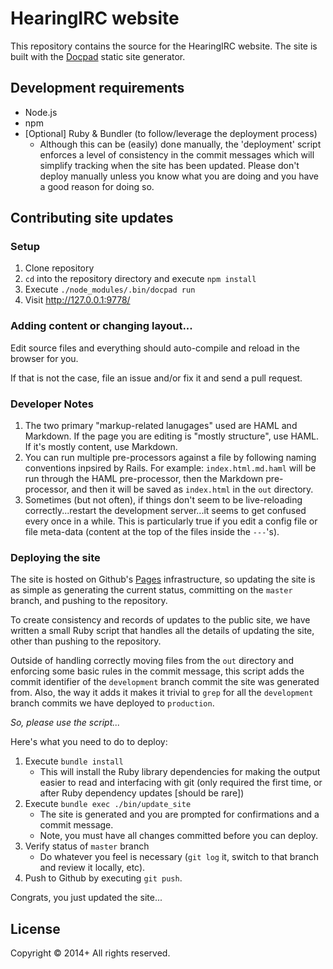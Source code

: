 # HearingIRC website

This repository contains the source for the HearingIRC website. The site
is built with the [Docpad](http://docpad.org/) static site generator.

## Development requirements

* Node.js
* npm
* [Optional] Ruby &amp; Bundler (to follow/leverage the deployment process)
  * Although this can be (easily) done manually, the 'deployment' script
    enforces a level of consistency in the commit messages which will simplify
    tracking when the site has been updated. Please don't deploy manually unless
    you know what you are doing and you have a good reason for doing so.

## Contributing site updates

### Setup

1. Clone repository
1. `cd` into the repository directory and execute `npm install`
1. Execute `./node_modules/.bin/docpad run`
1. Visit http://127.0.0.1:9778/

### Adding content or changing layout...

Edit source files and everything should auto-compile and reload in the browser for you.

If that is not the case, file an issue and/or fix it and send a pull request.

### Developer Notes

1. The two primary "markup-related lanugages" used are HAML and Markdown. If the page you
   are editing is "mostly structure", use HAML. If it's mostly content, use Markdown.
1. You can run multiple pre-processors against a file by following naming conventions inpsired
   by Rails. For example: `index.html.md.haml` will be run through the HAML pre-processor, then
   the Markdown pre-processor, and then it will be saved as `index.html` in the `out` directory.
1. Sometimes (but not often), if things don't seem to be live-reloading correctly...restart the
   development server...it seems to get confused every once in a while. This is particularly true
   if you edit a config file or file meta-data (content at the top of the files inside the `---`'s).

### Deploying the site

The site is hosted on Github's [Pages](http://pages.github.com/) infrastructure, so updating the
site is as simple as generating the current status, committing on the `master` branch, and pushing
to the repository.

To create consistency and records of updates to the public site, we have written a small Ruby script
that handles all the details of updating the site, other than pushing to the repository.

Outside of handling correctly moving files from the `out` directory and enforcing some basic rules
in the commit message, this script adds the commit identifier of the `development` branch commit
the site was generated from. Also, the way it adds it makes it trivial to `grep` for all the
`development` branch commits we have deployed to `production`.

*So, please use the script...*

Here's what you need to do to deploy:

1. Execute `bundle install`
   - This will install the Ruby library dependencies for making the output easier to read and interfacing
     with git (only required the first time, or after Ruby dependency updates [should be rare])
1. Execute `bundle exec ./bin/update_site`
   - The site is generated and you are prompted for confirmations and a commit message.
   - Note, you must have all changes committed before you can deploy.
1. Verify status of `master` branch
   - Do whatever you feel is necessary (`git log` it, switch to that branch and review it locally, etc).
1. Push to Github by executing `git push`.

Congrats, you just updated the site...


## License
Copyright &copy; 2014+ All rights reserved.
